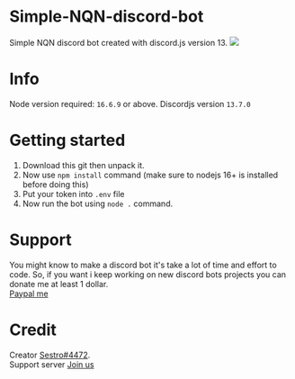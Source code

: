 # Simple-NQN-discord-bot
Simple NQN discord bot created with discord.js version 13.
<img src="https://cdn.discordapp.com/attachments/952213743717208144/992368653263712297/simple_bot_like_nqn.png"/>
# Info
Node version required: `16.6.9` or above.
Discordjs version `13.7.0`
# Getting started
1. Download this git then unpack it.
2. Now use `npm install` command (make sure to nodejs 16+ is installed before doing this)
3. Put your token into `.env` file
4. Now run the bot using `node .` command.
# Support
You might know to make a discord bot it's take a lot of time and effort to code. So, if you want i keep working on new discord bots projects you can donate me at least 1 dollar.<br/>
[Paypal me](https://paypal.me/sestro69)
# Credit
Creator [Sestro#4472](https://oddcoder.xyz/).<br/>
Support server [Join us](https://discord.gg/7KtdeePrHV)<br/>
